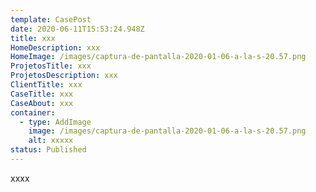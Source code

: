 ```yaml
---
template: CasePost
date: 2020-06-11T15:53:24.948Z
title: xxx
HomeDescription: xxx
HomeImage: /images/captura-de-pantalla-2020-01-06-a-la-s-20.57.png
ProjetosTitle: xxx
ProjetosDescription: xxx
ClientTitle: xxx
CaseTitle: xxx
CaseAbout: xxx
container:
  - type: AddImage
    image: /images/captura-de-pantalla-2020-01-06-a-la-s-20.57.png
    alt: xxxxx
status: Published
---
```

xxxx